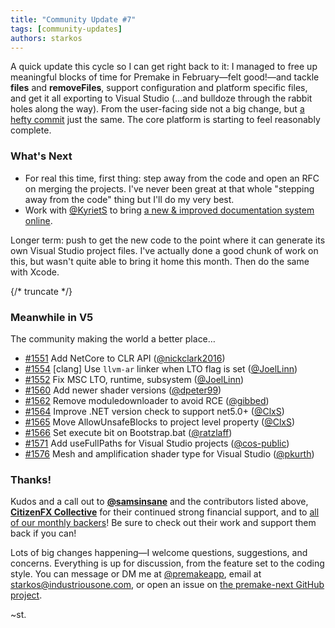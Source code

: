 ```yaml
---
title: "Community Update #7"
tags: [community-updates]
authors: starkos
---
```


A quick update this cycle so I can get right back to it: I managed to free up meaningful blocks of time for Premake in February—felt good!—and tackle **files** and **removeFiles**, support configuration and platform specific files, and get it all exporting to Visual Studio (…and bulldoze through the rabbit holes along the way). From the user-facing side not a big change, but [a hefty commit](https://github.com/starkos/premake-next/commit/f5cb8678a6cc2939faceacbb8143bd9a094709f6) just the same. The core platform is starting to feel reasonably complete.

### What's Next

- For real this time, first thing: step away from the code and open an RFC on merging the projects. I've never been great at that whole "stepping away from the code" thing but I'll do my very best.
- Work with [@KyrietS](https://github.com/KyrietS) to bring [a new & improved documentation system online](https://github.com/premake/premake-core/pull/1587).

Longer term: push to get the new code to the point where it can generate its own Visual Studio project files. I've actually done a good chunk of work on this, but wasn't quite able to bring it home this month. Then do the same with Xcode.

{/* truncate */}

### Meanwhile in V5

The community making the world a better place…

- [#1551](https://github.com/premake/premake-core/pull/1551) Add NetCore to CLR API ([@nickclark2016](https://github.com/nickclark2016))
- [#1554](https://github.com/premake/premake-core/pull/1554) [clang] Use `llvm-ar` linker when LTO flag is set ([@JoelLinn](https://github.com/JoelLinn))
- [#1552](https://github.com/premake/premake-core/pull/1552) Fix MSC LTO, runtime, subsystem ([@JoelLinn](https://github.com/JoelLinn))
- [#1560](https://github.com/premake/premake-core/pull/1560) Add newer shader versions ([@dpeter99](https://github.com/dpeter99))
- [#1562](https://github.com/premake/premake-core/pull/1562) Remove moduledownloader to avoid RCE ([@gibbed](https://github.com/gibbed))
- [#1564](https://github.com/premake/premake-core/pull/1564) Improve .NET version check to support net5.0+ ([@ClxS](https://github.com/ClxS))
- [#1565](https://github.com/premake/premake-core/pull/1565) Move AllowUnsafeBlocks to project level property ([@ClxS](https://github.com/ClxS))
- [#1566](https://github.com/premake/premake-core/pull/1566) Set execute bit on Bootstrap.bat ([@ratzlaff](https://github.com/ratzlaff))
- [#1571](https://github.com/premake/premake-core/pull/1571) Add useFullPaths for Visual Studio projects ([@cos-public](https://github.com/public))
- [#1576](https://github.com/premake/premake-core/pull/1576) Mesh and amplification shader type for Visual Studio ([@pkurth](https://github.com/pkurth))

### Thanks!

Kudos and a call out to **[@samsinsane](https://github.com/samsinsane)** and the contributors listed above, **[CitizenFX Collective](https://opencollective.com/_fivem#section-contributions)** for their continued strong financial support, and to [all of our monthly backers](https://opencollective.com/premake#section-contributors)! Be sure to check out their work and support them back if you can!

Lots of big changes happening—I welcome questions, suggestions, and concerns. Everything is up for discussion, from the feature set to the coding style. You can message or DM me at [@premakeapp](https://twitter.com/premakeapp), email at starkos@industriousone.com, or open an issue on [the premake-next GitHub project](https://github.com/starkos/premake-next).

~st.
